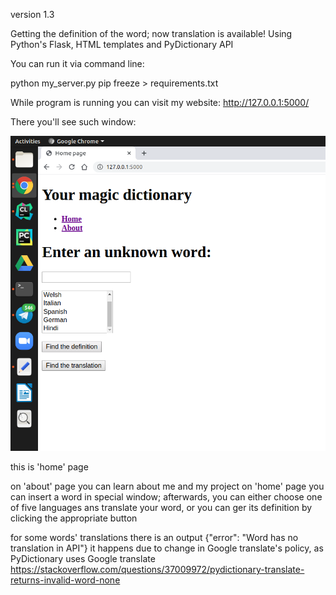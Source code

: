 version 1.3

Getting the definition of the word; now translation is available!
Using Python's Flask, HTML templates and PyDictionary API 

You can run it via command line: 

python my_server.py
pip freeze > requirements.txt


While program is running you can visit my website:
http://127.0.0.1:5000/

There you'll see such window:

![](Picture/Screenshot.png)

this is 'home' page

on 'about' page you can learn about me and my project
on 'home' page you can insert a word in special window; afterwards, you can either choose one of five languages ans translate your word, or you can ger its definition by clicking the appropriate button




for some words' translations there is an output {"error": "Word has no translation in API"}
it happens due to change in Google translate's policy, as PyDictionary uses Google translate
https://stackoverflow.com/questions/37009972/pydictionary-translate-returns-invalid-word-none
